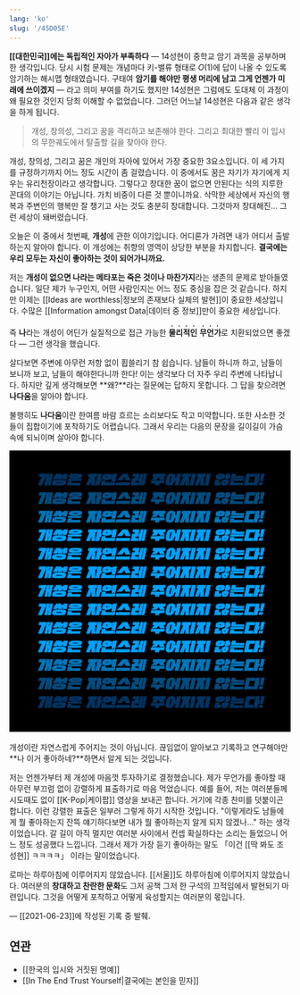 ```yaml
---
lang: 'ko'
slug: '/45D05E'
---
```


**[[대한민국]]에는 독립적인 자아가 부족하다** — 14성현이 중학교 암기 과목을 공부하며 한 생각입니다.
당시 시험 문제는 개념마다 키-밸류 형태로 $O(1)$에 답이 나올 수 있도록 암기하는 해시맵 형태였습니다.
구태여 **암기를 해야만 평생 머리에 남고 그게 언젠가 미래에 쓰이겠지** — 라고 의미 부여를 하기도 했지만
14성현은 그럼에도 도대체 이 과정이 왜 필요한 것인지 당최 이해할 수 없었습니다.
그러던 어느날 14성현은 다음과 같은 생각을 하게 됩니다.

> 개성, 창의성, 그리고 꿈을 격리하고 보존해야 한다.
> 그리고 최대한 빨리 이 입시의 무한궤도에서 탈출할 길을 찾아야 한다.

개성, 창의성, 그리고 꿈은 개인의 자아에 있어서 가장 중요한 3요소입니다.
이 세 가지를 규정하기까지 어느 정도 시간이 좀 걸렸습니다.
이 중에서도 꿈은 자기가 자기에게 지우는 유리천장이라고 생각합니다.
그렇다고 창대한 꿈이 없으면 안된다는 식의 지루한 꼰대의 이야기는 아닙니다.
가치 비중이 다른 것 뿐이니까요.
삭막한 세상에서 자신의 행복과 주변인의 행복만 잘 챙기고 사는 것도 충분히 창대합니다.
그것마저 창대해진... 그런 세상이 돼버렸습니다.

오늘은 이 중에서 첫번째, **개성**에 관한 이야기입니다.
어디론가 가려면 내가 어디서 출발하는지 알아야 합니다.
이 개성에는 취향의 영역이 상당한 부분을 차지합니다.
**결국에는 우리 모두는 자신이 좋아하는 것이 되어가니까요.**

저는 **개성이 없으면 나라는 메타포는 죽은 것이나 마찬가지**라는 생존의 문제로 받아들였습니다.
일단 제가 누구인지, 어떤 사람인지는 어느 정도 중심을 잡은 것 같습니다.
하지만 이제는 [[Ideas are worthless|정보의 존재보다 실체의 발현]]이 중요한 세상입니다.
수많은 [[Information amongst Data|데이터 중 정보]]만이 중요한 세상입니다.

즉 **나**라는 개성이 어딘가 실질적으로 접근 가능한 <ruby>**물**<rp>(</rp><rt>**•**</rt><rp>)</rp></ruby><ruby>**리**<rp>(</rp><rt>**•**</rt><rp>)</rp></ruby><ruby>**적**<rp>(</rp><rt>**•**</rt><rp>)</rp></ruby><ruby>**인**<rp>(</rp><rt>**•**</rt><rp>)</rp></ruby> <ruby>**무**<rp>(</rp><rt>**•**</rt><rp>)</rp></ruby><ruby>**언**<rp>(</rp><rt>**•**</rt><rp>)</rp></ruby><ruby>**가**<rp>(</rp><rt>**•**</rt><rp>)</rp></ruby>로 치환되었으면 좋겠다 — 그런 생각을 했습니다.

살다보면 주변에 아무런 저항 없이 휩쓸리기 참 쉽습니다.
남들이 하니까 하고,
남들이 보니까 보고,
남들이 해야한다니까 한다!
이는 생각보다 더 자주 우리 주변에 나타납니다.
하지만 깊게 생각해보면 **왜?**라는 질문에는 답하지 못합니다.
그 답을 찾으려면 **나다움**을 알아야 합니다.

불행히도 **나다움**이란 한여름 바람 흐르는 소리보다도 작고 미약합니다.
또한 사소한 것들이 집합이기에 포착하기도 어렵습니다.
그래서 우리는 다음의 문장을 길이길이 가슴 속에 되뇌이며 살아야 합니다.

![개성은 자연스레 주어지지 않는다](../assets/CCB425.png)

개성이란 자연스럽게 주어지는 것이 아닙니다.
끊임없이 알아보고 기록하고 연구해야만 **나 이거 좋아하네?**하면서 알게 되는 것입니다.

저는 언젠가부터 제 개성에 마음껏 투자하기로 결정했습니다.
제가 무언가를 좋아할 때 아무런 부끄럼 없이 강렬하게 표출하기로 마음 먹었습니다.
예를 들어, 저는 여러분들께 시도때도 없이 [[K-Pop|케이팝]] 영상을 보내곤 합니다.
거기에 각종 찬미를 덧붙이곤 합니다.
이런 강렬한 표출은 일부러 그렇게 하기 시작한 것입니다.
"이렇게라도 남들에게 뭘 좋아하는지 잔뜩 얘기하다보면 내가 뭘 좋아하는지 알게 되지 않겠나..."
하는 생각이었습니다.
갈 길이 아직 멀지만 여러분 사이에서 컨셉 확실하다는 소리는 들었으니 어느 정도 성공했다 느낍니다.
그래서 제가 가장 듣기 좋아하는 말도 「이건 [[딱 봐도 조성현]] ㅋㅋㅋㅋ」 이라는 말이었습니다.

로마는 하루아침에 이루어지지 않았습니다.
[[서울]]도 하루아침에 이루어지지 않았습니다.
여러분의 **창대하고 찬란한 문화**도 그저 공책 그저 한 구석의 끄적임에서 발현되기 마련입니다.
그것을 어떻게 포착하고 어떻게 육성할지는 여러분의 몫입니다.

— [[2021-06-23]]에 작성된 기록 중 발췌.

## 연관

- [[한국의 입시와 거짓된 명예]]
- [[In The End Trust Yourself|결국에는 본인을 믿자]]
